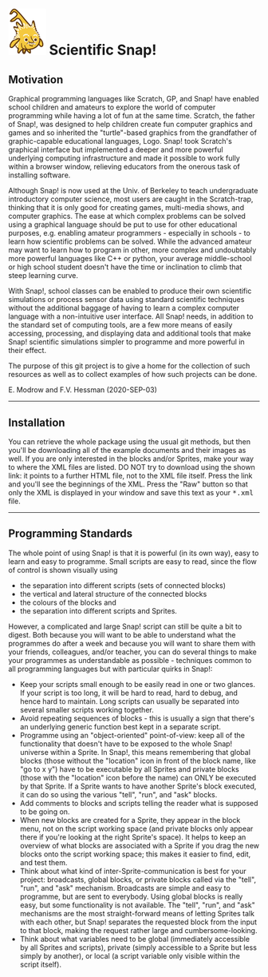 # <img alt="scientific-snap icon" src="./images/einstein_snap.png" width="75"/> Scientific Snap!

## Motivation

Graphical programming languages like Scratch, GP, and Snap! have enabled school children and amateurs to explore the world of computer programming while having a lot of fun at the same time. Scratch, the father of Snap!, was designed to help children create fun computer graphics and games and so inherited the "turtle"-based graphics from the grandfather of graphic-capable educational languages, Logo. Snap! took Scratch's graphical interface but implemented a deeper and more powerful underlying computing infrastructure and made it possible to work fully within a browser window, relieving educators from the onerous task of installing software.

Although Snap! is now used at the Univ. of Berkeley to teach undergraduate introductory computer science, most users are caught in the Scratch-trap, thinking that it is only good for creating games, multi-media shows, and computer graphics.  The ease at which complex problems can be solved using a graphical language should be put to use for other educational purposes, e.g. enabling amateur programmers - especially in schools - to learn how scientific problems can be solved.  While the advanced amateur may want to learn how to program in other, more complex and undoubtably more powerful languages like C++ or python, your average middle-school or high school student doesn't have the time or inclination to climb that steep learning curve.

With Snap!, school classes can be enabled to produce their own scientific simulations or process sensor data using standard scientific techniques without the additional baggage of having to learn a complex computer language with a non-intuitive user interface. All Snap! needs, in addition to the standard set of computing tools, are a few more means of easily accessing, processing, and displaying data and additional tools that make Snap! scientific simulations simpler to programme and more powerful in their effect.

The purpose of this git project is to give a home for the collection of such resources as well as to collect examples of how such projects can be done.

E. Modrow and F.V. Hessman (2020-SEP-03)

---

## Installation

You can retrieve the whole package using the usual git methods, but then you'll be downloading all of the example documents and their images as well.  If you are only interested in the blocks and/or Sprites, make your way to where the XML files are listed.  DO NOT try to download using the shown link: it points to a further HTML file, not to the XML file itself.  Press the link and you'll see the beginnings of the XML.  Press the "Raw" button so that only the XML is displayed in your window and save this text as your <tt>\*.xml</tt> file.

---

## Programming Standards

The whole point of using Snap! is that it is powerful (in its own way), easy to learn and easy to programme. Small scripts are easy to read, since the flow of control is shown visually using
- the separation into different scripts (sets of connected blocks)
- the vertical and lateral structure of the connected blocks
- the colours of the blocks and
- the separation into different scripts and Sprites.

However, a complicated and large Snap! script can still be quite a bit to digest.  Both because you will want to be able to understand what the programmes do after a week and because you will want to share them with your friends, colleagues, and/or teacher, you can do several things to make your programmes as understandable as possible - techniques common to all programming languages but with particular quirks in Snap!:
- Keep your scripts small enough to be easily read in one or two glances. If your script is too long, it will be hard to read, hard to debug, and hence hard to maintain.  Long scripts can usually be separated into several smaller scripts working together.
- Avoid repeating sequences of blocks - this is usually a sign that there's an underlying generic function best kept in a separate script.
- Programme using an "object-oriented" point-of-view: keep all of the functionality that doesn't have to be exposed to the whole Snap! universe within a Sprite.  In Snap!, this means remembering that global blocks (those without the "location" icon in front of the block name, like "go to x y") have to be executable by all Sprites and private blocks (those with the "location" icon before the name) can ONLY be executed by that Sprite.  If a Sprite wants to have another Sprite's block executed, it can do so using the various "tell", "run", and "ask" blocks.
- Add comments to blocks and scripts telling the reader what is supposed to be going on.
- When new blocks are created for a Sprite, they appear in the block menu, not on the script working space (and private blocks only appear there if you're looking at the right Sprite's space). It helps to keep an overview of what blocks are associated with a Sprite if you drag the new blocks onto the script working space; this makes it easier to find, edit, and test them.
- Think about what kind of inter-Sprite-communication is best for your project: broadcasts, global blocks, or private blocks called via the "tell", "run", and "ask" mechanism.  Broadcasts are simple and easy to programme, but are sent to everybody.  Using global blocks is really easy, but some functionality is not available.  The "tell", "run", and "ask" mechanisms are the most straight-forward means of letting Sprites talk with each other, but Snap! separates the requested block from the input to that block, making the request rather large and cumbersome-looking.
- Think about what variables need to be global (immediately accessible by all Sprites and scripts), private (simply accessible to a Sprite but less simply by another), or local (a script variable only visible within the script itself).
 

